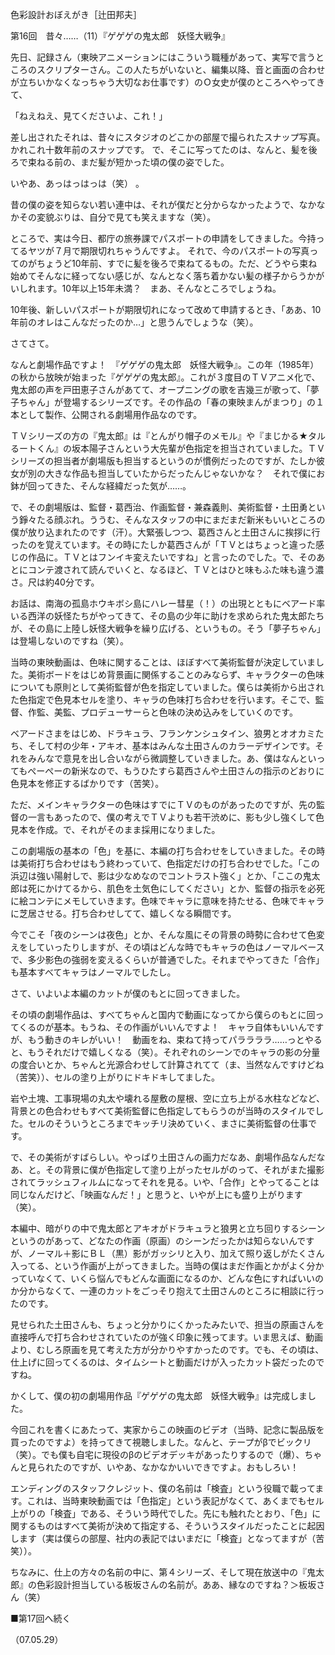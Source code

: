 <!-- source: http://web.archive.org/web/20250215190716/http://www.style.fm/as/05_column/tsujita/tsujita16.shtml -->

色彩設計おぼえがき［辻田邦夫］

第16回　昔々……（11）『ゲゲゲの鬼太郎　妖怪大戦争』

先日、記録さん（東映アニメーションにはこういう職種があって、実写で言うところのスクリプターさん。この人たちがいないと、編集以降、音と画面の合わせが立ちいかなくなっちゃう大切なお仕事です）のＯ女史が僕のところへやってきて、

「ねえねえ、見てくださいよ、これ！」 

差し出されたそれは、昔々にスタジオのどこかの部屋で撮られたスナップ写真。かれこれ十数年前のスナップです。 で、そこに写ってたのは、なんと、髪を後ろで束ねる前の、まだ髪が短かった頃の僕の姿でした。 

いやあ、あっはっはっは（笑） 。

昔の僕の姿を知らない若い連中は、それが僕だと分からなかったようで、なかなかその変貌ぶりは、自分で見ても笑えますな（笑）。 

ところで、実は今日、都庁の旅券課でパスポートの申請をしてきました。今持ってるヤツが７月で期限切れちゃうんですよ。 それで、今のパスポートの写真ってのがちょうど10年前、すでに髪を後ろで束ねてるもの。ただ、どうやら束ね始めてそんなに経ってない感じが、なんとなく落ち着かない髪の様子からうかがいしれます。10年以上15年未満？　まあ、そんなところでしょうね。

10年後、新しいパスポートが期限切れになって改めて申請するとき、「ああ、10年前のオレはこんなだったのか…」と思うんでしょうな（笑）。

さてさて。

なんと劇場作品ですよ！　『ゲゲゲの鬼太郎　妖怪大戦争』。この年（1985年）の秋から放映が始まった『ゲゲゲの鬼太郎』。これが３度目のＴＶアニメ化で、鬼太郎の声を戸田恵子さんがあてて、オープニングの歌を吉幾三が歌って、「夢子ちゃん」が登場するシリーズです。その作品の「春の東映まんがまつり」の１本として製作、公開される劇場用作品なのです。

ＴＶシリーズの方の『鬼太郎』は『とんがり帽子のメモル』や『まじかる★タルるートくん』の坂本陽子さんという大先輩が色指定を担当されていました。ＴＶシリーズの担当者が劇場版も担当するというのが慣例だったのですが、たしか彼女が別の大きな作品も担当していたからだったんじゃないかな？　それで僕にお鉢が回ってきた、そんな経緯だった気が……。

で、その劇場版は、監督・葛西治、作画監督・兼森義則、美術監督・土田勇という錚々たる顔ぶれ。ううむ、そんなスタッフの中にまだまだ新米もいいところの僕が放り込まれたのです（汗）。大緊張しつつ、葛西さんと土田さんに挨拶に行ったのを覚えています。その時にたしか葛西さんが「ＴＶとはちょっと違った感じの作品に。ＴＶとはフンイキ変えたいですね」と言ったのでした。で、そのあとにコンテ渡されて読んでいくと、なるほど、ＴＶとはひと味もふた味も違う濃さ。尺は約40分です。

お話は、南海の孤島ホウキボシ島にハレー彗星（！）の出現とともにベアード率いる西洋の妖怪たちがやってきて、その島の少年に助けを求められた鬼太郎たちが、その島に上陸し妖怪大戦争を繰り広げる、というもの。そう「夢子ちゃん」は登場しないのですね（笑）。

当時の東映動画は、色味に関することは、ほぼすべて美術監督が決定していました。美術ボードをはじめ背景画に関係することのみならず、キャラクターの色味についても原則として美術監督が色を指定していました。僕らは美術から出された色指定で色見本セルを塗り、キャラの色味打ち合わせを行います。そこで、監督、作監、美監、プロデューサーらと色味の決め込みをしていくのです。

ベアードさまをはじめ、ドラキュラ、フランケンシュタイン、狼男とオオカミたち、そして村の少年・アキオ、基本はみんな土田さんのカラーデザインです。それをみんなで意見を出し合いながら微調整していきました。あ、僕はなんといってもぺーぺーの新米なので、もうひたすら葛西さんや土田さんの指示のどおりに色見本を修正するばかりです（苦笑）。

ただ、メインキャラクターの色味はすでにＴＶのものがあったのですが、先の監督の一言もあったので、僕の考えでＴＶよりも若干渋めに、影も少し強くして色見本を作成。で、それがそのまま採用になりました。

この劇場版の基本の「色」を基に、本編の打ち合わせをしていきました。その時は美術打ち合わせはもう終わっていて、色指定だけの打ち合わせでした。「この浜辺は強い陽射しで、影は少なめなのでコントラスト強く」とか、「ここの鬼太郎は死にかけてるから、肌色を土気色にしてください」とか、監督の指示を必死に絵コンテにメモしていきます。色味でキャラに意味を持たせる、色味でキャラに芝居させる。打ち合わせしてて、嬉しくなる瞬間です。

今でこそ「夜のシーンは夜色」とか、そんな風にその背景の時勢に合わせて色変えをしていったりしますが、その頃はどんな時でもキャラの色はノーマルベースで、多少影色の強弱を変えるくらいが普通でした。それまでやってきた「合作」も基本すべてキャラはノーマルでしたし。

さて、いよいよ本編のカットが僕のもとに回ってきました。

その頃の劇場作品は、すべてちゃんと国内で動画になってから僕らのもとに回ってくるのが基本。もうね、その作画がいいんですよ！　キャラ自体もいいんですが、もう動きのキレがいい！　動画をね、束ねて持ってパララララ……っとやると、もうそれだけで嬉しくなる（笑）。それぞれのシーンでのキャラの影の分量の度合いとか、ちゃんと光源合わせして計算されてて（ま、当然なんですけどね（苦笑））、セルの塗り上がりにドキドキしてました。

岩や土塊、工事現場の丸太や壊れる屋敷の屋根、空に立ち上がる水柱などなど、背景との色合わせもすべて美術監督に色指定してもらうのが当時のスタイルでした。セルのそういうところまでキッチリ決めていく、まさに美術監督の仕事です。

で、その美術がすばらしい。やっぱり土田さんの画力だなあ、劇場作品なんだなあ、と。その背景に僕が色指定して塗り上がったセルがのって、それがまた撮影されてラッシュフィルムになってそれを見る。いや、「合作」とやってることは同じなんだけど、「映画なんだ！」と思うと、いやが上にも盛り上がります（笑）。

本編中、暗がりの中で鬼太郎とアキオがドラキュラと狼男と立ち回りするシーンというのがあって、どなたの作画（原画）のシーンだったかは知らないんですが、ノーマル＋影にＢＬ（黒）影がガッシリと入り、加えて照り返しがたくさん入ってる、という作画が上がってきました。当時の僕はまだ作画とかがよく分かっていなくて、いくら悩んでもどんな画面になるのか、どんな色にすればいいのか分からなくて、一連のカットをごっそり抱えて土田さんのところに相談に行ったのです。

見せられた土田さんも、ちょっと分かりにくかったみたいで、担当の原画さんを直接呼んで打ち合わせされていたのが強く印象に残ってます。いま思えば、動画より、むしろ原画を見て考えた方が分かりやすかったのです。でも、その頃は、仕上げに回ってくるのは、タイムシートと動画だけが入ったカット袋だったのですね。

かくして、僕の初の劇場用作品『ゲゲゲの鬼太郎　妖怪大戦争』は完成しました。

今回これを書くにあたって、実家からこの映画のビデオ（当時、記念に製品版を買ったのですよ）を持ってきて視聴しました。なんと、テープがβでビックリ（笑）。でも僕も自宅に現役のβのビデオデッキがあったりするので（爆）、ちゃんと見られたのですが、いやあ、なかなかいいできですよ。おもしろい！

エンディングのスタッフクレジット、僕の名前は「検査」という役職で載ってます。これは、当時東映動画では「色指定」という表記がなくて、あくまでもセル上がりの「検査」である、そういう時代でした。先にも触れたとおり、「色」に関するものはすべて美術が決めて指定する、そういうスタイルだったことに起因します（実は僕らの部屋、社内の表記ではいまだに「検査」となってますが（苦笑））。

ちなみに、仕上の方々の名前の中に、第４シリーズ、そして現在放送中の『鬼太郎』の色彩設計担当している板坂さんの名前が。ああ、縁なのですね？＞板坂さん（笑）

■第17回へ続く

（07.05.29）
